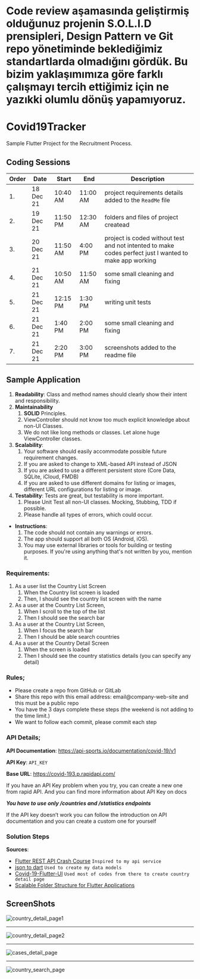 # Code review aşamasında geliştirmiş olduğunuz projenin S.O.L.I.D prensipleri, Design Pattern ve Git repo yönetiminde beklediğimiz standartlarda olmadığını gördük. Bu bizim yaklaşımımıza göre farklı çalışmayı tercih ettiğimiz için ne yazıkki olumlu dönüş yapamıyoruz.

# Covid19Tracker

Sample Flutter Project for the Recruitment Process.

## Coding Sessions

| Order | Date      | Start    | End      | Description                                                                                            |
| ----- | --------- | -------- | -------- | ------------------------------------------------------------------------------------------------------ |
| 1.    | 18 Dec 21 | 10:40 AM | 11:00 AM | project requirements details added to the `ReadMe` file                                                |
| 2.    | 19 Dec 21 | 11:50 PM | 12:30 AM | folders and files of project createad                                                                  |
| 3.    | 20 Dec 21 | 11:50 AM | 4:00 PM  | project is coded without test and not intented to make codes perfect just I wanted to make app working |
| 4.    | 21 Dec 21 | 10:50 AM | 11:50 AM | some small cleaning and fixing                                                                         |
| 5.    | 21 Dec 21 | 12:15 PM | 1:30 PM  | writing unit tests                                                                                     |
| 6.    | 21 Dec 21 | 1:40 PM  | 2:00 PM  | some small cleaning and fixing                                                                         |
| 7.    | 21 Dec 21 | 2:20 PM  | 3:00 PM  | screenshots added to the readme file                                                                   |

## Sample Application

1. **Readability**: Class and method names should clearly show their intent and responsibility.
2. **Maintainability**
   1. **SOLID** Principles.
   2. ViewController should not know too much explicit knowledge about non-UI Classes.
   3. We do not like long methods or classes. Let alone huge ViewController classes.
3. **Scalability**:
   1. Your software should easily accommodate possible future requirement changes.
   2. If you are asked to change to XML-based API instead of JSON
   3. If you are asked to use a different persistent store (Core Data, SQLite, iCloud, FMDB) 
   4. If you are asked to use different domains for listing or images, different URL configurations for listing or image.
4. **Testability**: Tests are great, but testability is more important.
   1. Please Unit Test all non-UI classes. Mocking, Stubbing, TDD if possible.
   2. Please handle all types of errors, which could occur.

- **Instructions**:
  1. The code should not contain any warnings or errors.
  2. The app should support all both OS (Android, iOS).
  3. You may use external libraries or tools for building or testing purposes. If you're using anything that's not written by you, mention it.

### Requirements:

1. As a user list the Country List Screen
   1. When the Country list screen is loaded
   2. Then, I should see the country list screen with the name
2. As a user at the Country List Screen,
   1. When I scroll to the top of the list
   2. Then I should see the search bar
3. As a user at the Country List Screen,
   1. When I focus the search bar
   2. Then I should be able search countries
4. As a user at the Country Detail Screen
   1. When the screen is loaded
   2. Then I should see the country statistics details (you can specify any detail)

### Rules;

- Please create a repo from GitHub or GitLab
- Share this repo with this email address: email@company-web-site and this must be a public repo
- You have the 3 days complete these steps (the weekend is not adding to the time limit.)
- We want to follow each commit, please commit each step

### API Details;

**API Documentation**: https://api-sports.io/documentation/covid-19/v1

**API Key**: `API_KEY`

**Base URL**: https://covid-193.p.rapidapi.com/

If you have an API Key problem when you try, you can create a new one from rapid API. And you can find more information about API Key on docs

**_You have to use only /countries and /statistics endpoints_**

If the API key doesn’t work you can follow the introduction on API documentation and you can create a custom one for yourself

### Solution Steps

**Sources**:

- [Flutter REST API Crash Course](https://courses.codewithandrea.com/p/flutter-rest-api-course-build-a-coronavirus-tracking-app) `Inspired to my api service`
- [json to dart](https://javiercbk.github.io/json_to_dart/) `Used to create my data models`
- [Covid-19-Flutter-UI](https://github.com/abuanwar072/Covid-19-Flutter-UI) `Used most of codes from there to create country detail page`
- [Scalable Folder Structure for Flutter Applications](https://medium.com/flutter-community/scalable-folder-structure-for-flutter-applications-183746bdc320)

## ScreenShots

![country_detail_page1](./screenshots/country_detail_page1.png)

---

![country_detail_page2](./screenshots/country_detail_page2.png)

---

![cases_detail_page](./screenshots/cases_detail_page.png)

---

![country_search_page](./screenshots/country_search_page.png)
